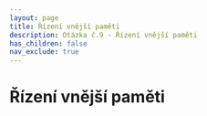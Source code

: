 ```yaml
---
layout: page
title: Řízení vnější paměti
description: Otázka č.9 - Řízení vnější paměti
has_children: false
nav_exclude: true
---
```

# Řízení vnější paměti